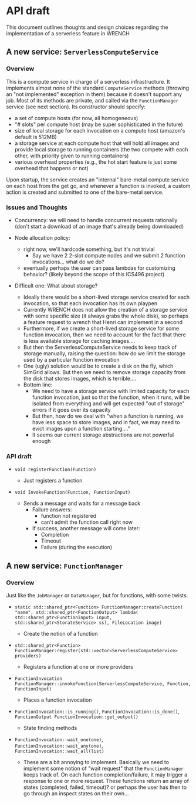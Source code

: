 # API draft

This document outlines thoughts and design choices regarding the implementation
of a serverless feature in WRENCH

## A new service: `ServerlessComputeService`

### Overview

This is a compute service in charge of a serverless infrastructure. It
implements almost none of the standard `ComputeService` methods (throwing
an "not implemented" exception in them) because it doesn't support any job. Most of its methods are
private, and called via the `FunctionManager` service (see next section).
Its constructor should specify:
  - a set of compute hosts (for now, all homogeneous)
  - "# slots" per compute host (may be super sophisticated in the future)
  - size of local storage for each invocation on a compute host (amazon's default is 512MB)
  - a storage service at each compute host that will hold all images and provide local storage to running containers (the two compete with each other, with priority given to running containers)
  - various overhead properties (e.g., the hot start feature is just some overhead that happens or not)

Upon startup, the service creates an "internal" bare-metal compute service on each host from the get go, and whenever a function is invoked, a custom action is created and submitted to one of the bare-metal service. 

### Issues and Thoughts

  - Concurrency: we will need to handle concurrent requests rationally (don't start a download of an image that's already being downloaded)

  - Node allocation policy: 
    - right now, we'll hardcode something, but it's not trivial
      - Say we have 2 2-slot compute nodes and we submit 2 function invocations... what do we do? 
    - eventually perhaps the user can pass lambdas for customizing behavior? (likely beyond the scope of this ICS496 project)

  - Difficult one: What about storage?
    - Ideally there would be a short-lived storage service created for each invocation, so that each invocation has its own playpen
    - Currently WRENCH does not allow the creation of a storage service with some specific size (it always grabs the whole disk), so perhaps a feature request to wrench that Henri can implement in a second
    - Furthermore, if we create a short-lived storage service for some function invocation, then we need to account for the fact that there is less available storage for caching images....
    - But then the ServerlessComputeService needs to keep track of storage manually, raising the question: how do we limit the storage used by a particular function invocation
    - One (ugly) solution would be to create a disk on the fly, which SimGrid allows. But then we need to remove storage capacity from the disk that stores images, which is terrible....
    - Bottom line:
      - We need to have a storage service with limited capacity for each function invocation, just so that the function, when it runs, will be isolated from everything and will get expected "out of storage" errors if it goes over its capacity
      - But then, how do we deal with "when a function is running, we have less space to store images, and in fact, we may need to evict images upon a function starting...."
      - It seems our current storage abstractions are not powerful enough



### API draft

  - `void registerFunction(Function)`
    - Just registers a function

  - `void InvokeFunction(Function, FunctionInput)`
    - Sends a message and waits for a message back
      - Failure answers:
		- function not registered
		- can't admit the function call right now
	  - If success, another message will come later:
		- Completion
		- Timeout
		- Failure (during the execution)


## A new service: `FunctionManager`

### Overview

Just like the `JobManager` or `DataManager`, but for functions, with some twists. 

  - `static std::shared_ptr<Function> FunctionManager:createFunction( "name", std::shared_ptr<FunctionOutput> lambda( std::shared_ptr<FunctionInput> input, std::shared_ptr<StorateService> ss), FileLocation image)`
    - Create the notion of a function

  - `std::shared_ptr<Function> FunctionManager:register(std::vector<ServerlessComputeService> providers)`
    - Registers a function at one or more providers

  - `FunctionInvocation FunctionManager::invokeFunction(ServerlessComputeService, Function, FunctionInput)` 
    - Places a function invocation

  - `FunctionInvocation::is_running()`, `FunctionInvocation::is_done()`, `FunctionOutput FunctionInvocation::get_output()`
    - State finding methods

  - `FunctionInvocation::wait_one(one)`, `FunctionInvocation::wait_any(one)`, `FunctionInvocation::wait_all(list)`
    - These are a bit annoying to implement.  Basically we need to implement some notion of "wait request" that the `FunctionManager` keeps track of. On each function completion/failure, it may trigger a response to one or more request.  These functions return an array of states (completed, failed, timeout)? or perhaps the user has then to go through an inspect states on their own...

	

		


